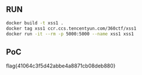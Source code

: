 
## RUN
```bash
docker build -t xss1 .
docker tag xss1 ccr.ccs.tencentyun.com/360ctf/xss1
docker run -it --rm -p 5000:5000 --name xss1 xss1
```

## PoC

flag{41064c3f5d42abbe4a8871cb08deb880}